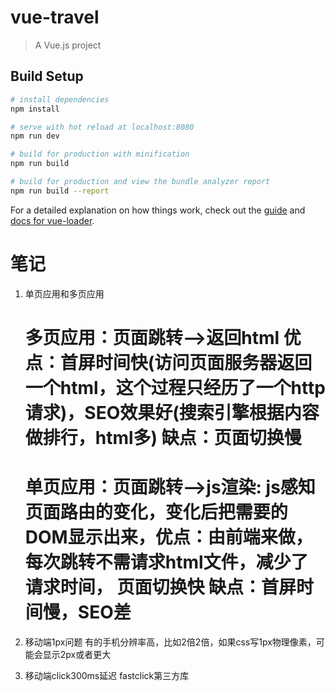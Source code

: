 # vue-travel

> A Vue.js project

## Build Setup

``` bash
# install dependencies
npm install

# serve with hot reload at localhost:8080
npm run dev

# build for production with minification
npm run build

# build for production and view the bundle analyzer report
npm run build --report
```

For a detailed explanation on how things work, check out the [guide](http://vuejs-templates.github.io/webpack/) and [docs for vue-loader](http://vuejs.github.io/vue-loader).


# 笔记

1. 单页应用和多页应用
   # 多页应用：页面跳转-->返回html 优点：首屏时间快(访问页面服务器返回一个html，这个过程只经历了一个http请求)，SEO效果好(搜索引擎根据内容做排行，html多) 缺点：页面切换慢
   # 单页应用：页面跳转-->js渲染: js感知页面路由的变化，变化后把需要的DOM显示出来，优点：由前端来做，每次跳转不需请求html文件，减少了请求时间， 页面切换快 缺点：首屏时间慢，SEO差

2. 移动端1px问题
   有的手机分辨率高，比如2倍2倍，如果css写1px物理像素，可能会显示2px或者更大

3. 移动端click300ms延迟
   fastclick第三方库